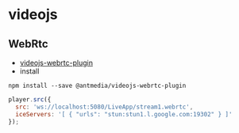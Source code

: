 # videojs


## WebRtc
- [videojs-webrtc-plugin](https://github.com/ant-media/videojs-webrtc-plugin)
- install
```
npm install --save @antmedia/videojs-webrtc-plugin

```
```js
player.src({
  src: 'ws://localhost:5080/LiveApp/stream1.webrtc',
  iceServers: '[ { "urls": "stun:stun1.l.google.com:19302" } ]'
});
```